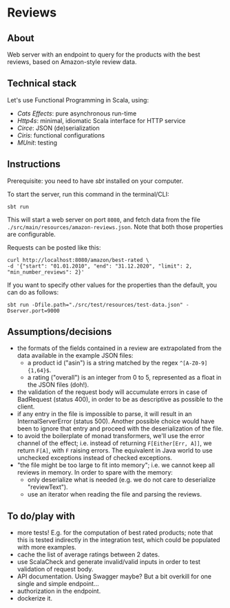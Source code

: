 # Reviews

## About
Web server with an endpoint to query for the products with the best reviews, based on Amazon-style review data.

## Technical stack
Let's use Functional Programming in Scala, using:
* *Cats Effects*: pure asynchronous run-time
* *Http4s*: minimal, idiomatic Scala interface for HTTP service
* *Circe*: JSON (de)serialization
* *Ciris*: functional configurations
* *MUnit*: testing 

## Instructions
Prerequisite: you need to have *sbt* installed on your computer.

To start the server, run this command in the terminal/CLI:
```
sbt run
```
This will start a web server on port `8080`, and fetch data from the file `./src/main/resources/amazon-reviews.json`.
Note that both those properties are configurable.

Requests can be posted like this:
```
curl http://localhost:8080/amazon/best-rated \
-d '{"start": "01.01.2010", "end": "31.12.2020", "limit": 2, "min_number_reviews": 2}'
```

If you want to specify other values for the properties than the default, you can do as follows:
```
sbt run -Dfile.path="./src/test/resources/test-data.json" -Dserver.port=9000
```

## Assumptions/decisions

* the formats of the fields contained in a review are extrapolated from the data available in the example JSON files:
  * a product id ("asin") is a string matched by the regex `^[A-Z0-9]{1,64}$`.
  * a rating ("overall") is an integer from 0 to 5, represented as a float in the JSON files (doh!).
* the validation of the request body will accumulate errors in case of BadRequest (status 400), in order to be as descriptive as possible to the client.
* if any entry in the file is impossible to parse, it will result in an InternalServerError (status 500). Another possible choice would have been to ignore that entry and proceed with the deserialization of the file.
* to avoid the boilerplate of monad transformers, we'll use the error channel of the effect; i.e. instead of returning `F[Either[Err, A]]`, we return `F[A]`, with `F` raising errors. The equivalent in Java world to use unchecked exceptions instead of checked exceptions.
* "the file might be too large to fit into memory"; i.e. we cannot keep all reviews in memory. In order to spare with the  memory:
  * only deserialize what is needed (e.g. we do not care to deserialize "reviewText").
  * use an iterator when reading the file and parsing the reviews.

## To do/play with

* more tests! E.g. for the computation of best rated products; note that this is tested indirectly in the integration test, which could be populated with more examples.
* cache the list of average ratings between 2 dates.
* use ScalaCheck and generate invalid/valid inputs in order to test validation of request body.
* API documentation. Using Swagger maybe? But a bit overkill for one single and simple endpoint...
* authorization in the endpoint.
* dockerize it.
